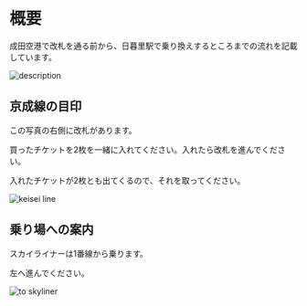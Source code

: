 # 概要

成田空港で改札を通る前から、日暮里駅で乗り換えするところまでの流れを記載しています。

![description](https://user-images.githubusercontent.com/56988/221202620-f2dbbebf-ac4d-4b6d-82be-d748119ac95b.png)

## 京成線の目印

この写真の右側に改札があります。

買ったチケットを2枚を一緒に入れてください。入れたら改札を進んでください。

入れたチケットが2枚とも出てくるので、それを取ってください。

![keisei line](https://user-images.githubusercontent.com/56988/221201486-168bec28-d78e-4837-8839-651ccc613390.jpg)

## 乗り場への案内

スカイライナーは1番線から乗ります。

左へ進んでください。

![to skyliner](https://user-images.githubusercontent.com/56988/221203160-354e9a6a-8b95-4e96-95a4-0662d41069c9.jpg)

